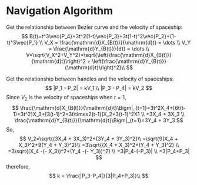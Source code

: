 # Navigation Algorithm

Get the relationship between Bezier curve and the velocity of spaceship:
$$
B(t)=t^3\vec{P_4}+3t^2(1-t)\vec{P_3}+3t(1-t)^2\vec{P_2}+(1-t)^3\vec{P_1} \\
V_X = \frac{\mathrm{d}X_{B(t)}}{\mathrm{d}t} = \dots \\
V_Y = \frac{\mathrm{d}Y_{B(t)}}{dt} = \dots \\
V=\sqrt{V_X^2+V_Y^2}=\sqrt{\left(\frac{\mathrm{d}X_{B(t)}}{\mathrm{d}t}\right)^2 + \left(\frac{\mathrm{d}Y_{B(t)}}{\mathrm{d}t}\right)^2}\\
$$


Get the relationship between handles and the velocity of spaceships:
$$
|P_1 - P_2| = kV_1 \\
|P_3 - P_4| = kV_2
$$
Since $V_2$ is the velocity of spaceships when $t=1$,
$$
\frac{\mathrm{d}X_{B(t)}}{\mathrm{d}t}\Bigm|_{t=1}=3t^2X_4+[6t(t-1)+3t^2]X_3+[3(t-1)^2+3t\times2(t-1)]X_2+3(t-1)^2X1 \\
=3X_4 + 3X_3 \\
\frac{\mathrm{d}Y_{B(t)}}{\mathrm{d}t}\Bigm|_{t=1}=3Y_4 + 3Y_3
$$
So, 
$$
V_2=\sqrt{(3X_4 + 3X_3)^2+(3Y_4 + 3Y_3)^2}\\
=\sqrt{9(X_4 + X_3)^2+9(Y_4 + Y_3)^2}\\
=3\sqrt{(X_4 + X_3)^2+(Y_4 + Y_3)^2} \\
=3\sqrt{(X_4 -(- X_3))^2+(Y_4 -(- Y_3))^2} \\
=3|P_4-(-P_3)| \\
=3|P_4+P_3|
$$
therefore,
$$
k = \frac{|P_3-P_4|}{3|P_4+P_3|}\\
$$

